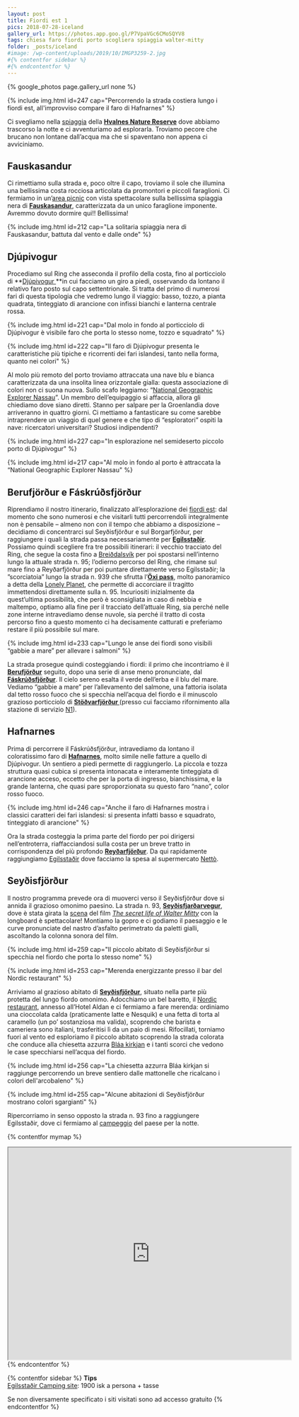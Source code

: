 ```yaml
---
layout: post
title: Fiordi est 1
pics: 2018-07-28-iceland
gallery_url: https://photos.app.goo.gl/P7VpaVGc6CMoSQYV8
tags: chiesa faro fiordi porto scogliera spiaggia walter-mitty
folder: _posts/iceland
#image: /wp-content/uploads/2019/10/IMGP3259-2.jpg
#{% contentfor sidebar %}
#{% endcontentfor %}
---
```


{% google_photos page.gallery_url none %}

{% include img.html id=247 cap="Percorrendo la strada costiera lungo i fiordi est, all'improvviso compare il faro di Hafnarnes" %}

Ci svegliamo nella [spiaggia](https://www.park4night.com/lieu/39281//Picnic-area#.XDO_8jAo_if) della [**Hvalnes Nature Reserve**](https://www.nat.is/travelguideeng/plofin_hvalnes.htm) dove abbiamo trascorso la notte e ci avventuriamo ad esplorarla. Troviamo pecore che brucano non lontane dall’acqua ma che si spaventano non appena ci avviciniamo.

## Fauskasandur

Ci rimettiamo sulla strada e, poco oltre il capo, troviamo il sole che illumina una bellissima costa rocciosa articolata da promontori e piccoli faraglioni. Ci fermiamo in un’[area picnic](https://park4night.com/lieu/111259/#prettyPhoto) con vista spettacolare sulla bellissima spiaggia nera di **[Fauskasandur](https://mapcarta.com/17609446)**, caratterizzata da un unico faraglione imponente. Avremmo dovuto dormire qui!! Bellissima!

{% include img.html id=212 cap="La solitaria spiaggia nera di Fauskasandur, battuta dal vento e dalle onde" %}

## Djúpivogur

Procediamo sul Ring che asseconda il profilo della costa, fino al porticciolo di **[Djúpivogur ](https://www.east.is/en/inspiration/town/djupivogur)**in cui facciamo un giro a piedi, osservando da lontano il relativo faro posto sul capo settentrionale. Si tratta del primo di numerosi fari di questa tipologia che vedremo lungo il viaggio: basso, tozzo, a pianta quadrata, tinteggiato di arancione con infissi bianchi e lanterna centrale rossa.

{% include img.html id=221 cap="Dal molo in fondo al porticciolo di Djúpivogur è visibile faro che porta lo stesso nome, tozzo e squadrato" %}

{% include img.html id=222 cap="Il faro di Djúpivogur presenta le caratteristiche più tipiche e ricorrenti dei fari islandesi, tanto nella forma, quanto nei colori" %}

Al molo più remoto del porto troviamo attraccata una nave blu e bianca caratterizzata da una insolita linea orizzontale gialla: questa associazione di colori non ci suona nuova. Sullo scafo leggiamo: “[National Geographic Explorer Nassau](https://www.nationalgeographic.com/expeditions/ships/national-geographic-explorer/)”. Un membro dell’equipaggio si affaccia, allora gli chiediamo dove siano diretti. Stanno per salpare per la Groenlandia dove arriveranno in quattro giorni. Ci mettiamo a fantasticare su come sarebbe intraprendere un viaggio di quel genere e che tipo di “esploratori” ospiti la nave: ricercatori universitari? Studiosi indipendenti?

{% include img.html id=227 cap="In esplorazione nel semideserto piccolo porto di Djúpivogur" %}

{% include img.html id=217 cap="Al molo in fondo al porto è attraccata la “National Geographic Explorer Nassau" %}

## Berufjörður e Fáskrúðsfjörður

Riprendiamo il nostro itinerario, finalizzato all’esplorazione dei [fiordi est](https://guidetoiceland.is/travel-iceland/drive/east-fjords): dal momento che sono numerosi e che visitarli tutti percorrendoli integralmente non è pensabile – almeno non con il tempo che abbiamo a disposizione – decidiamo di concentrarci sul Seyðisfjörður e sul Borgarfjörður, per raggiungere i quali la strada passa necessariamente per [**Egilsstaðir**](http://www.visitegilsstadir.is/en). Possiamo quindi scegliere fra tre possibili itinerari: il vecchio tracciato del Ring, che segue la costa fino a [Breiðdalsvík](https://www.east.is/en/inspiration/town/breiddalsvik) per poi spostarsi nell’interno lungo la attuale strada n. 95; l’odierno percorso del Ring, che rimane sul mare fino a Reyðarfjörður per poi puntare direttamente verso Egilsstaðir; la ”scorciatoia” lungo la strada n. 939 che sfrutta l’[**Öxi pass**](https://www.dangerousroads.org/europe/iceland/6361-%C3%B6xi-pass.html), molto panoramico a detta della [Lonely Planet](https://shop.lonelyplanetitalia.it/prodotto/guida-di-viaggio-islanda), che permette di accorciare il tragitto immettendosi direttamente sulla n. 95. Incuriositi inizialmente da quest’ultima possibilità, che però è sconsigliata in caso di nebbia e maltempo, optiamo alla fine per il tracciato dell’attuale Ring, sia perché nelle zone interne intravediamo dense nuvole, sia perché il tratto di costa percorso fino a questo momento ci ha decisamente catturati e preferiamo restare il più possibile sul mare.

{% include img.html id=233 cap="Lungo le anse dei fiordi sono visibili “gabbie a mare” per allevare i salmoni" %}

La strada prosegue quindi costeggiando i fiordi: il primo che incontriamo è il [**Berufjörður**](https://www.viamichelin.it/web/Sito-Turistico/Djupivogur-_-Berufjordur-11n3t8wdx) seguito, dopo una serie di anse meno pronunciate, dal [**Fáskrúðsfjörður**](https://www.east.is/en/inspiration/town/faskrudsfjordur). Il cielo sereno esalta il verde dell’erba e il blu del mare. Vediamo “gabbie a mare” per l’allevamento del salmone, una fattoria isolata dal tetto rosso fuoco che si specchia nell’acqua del fiordo e il minuscolo grazioso porticciolo di **[Stöðvarfjörður ](https://www.east.is/en/inspiration/town/stodvarfjordur)**(presso cui facciamo rifornimento alla stazione di servizio [N1](https://www.n1.is/en)).

## Hafnarnes

Prima di percorrere il Fáskrúðsfjörður, intravediamo da lontano il coloratissimo faro di [**Hafnarnes**](https://www.south.is/en/moya/toy/index/place/hafnarnes-lighthouse-and-viewpoint), molto simile nelle fatture a quello di Djúpivogur. Un sentiero a piedi permette di raggiungerlo. La piccola e tozza struttura quasi cubica si presenta intonacata e interamente tinteggiata di arancione acceso, eccetto che per la porta di ingresso, bianchissima, e la grande lanterna, che quasi pare sproporzionata su questo faro “nano”, color rosso fuoco.

{% include img.html id=246 cap="Anche il faro di Hafnarnes mostra i classici caratteri dei fari islandesi: si presenta infatti basso e squadrato, tinteggiato di arancione" %}

Ora la strada costeggia la prima parte del fiordo per poi dirigersi nell’entroterra, riaffacciandosi sulla costa per un breve tratto in corrispondenza del più profondo [**Reyðarfjörður**](https://www.east.is/en/inspiration/town/reydarfjordur). Da qui rapidamente raggiungiamo [Egilsstaðir](http://www.visitegilsstadir.is/en) dove facciamo la spesa al supermercato [Nettò](https://netto.is/).

## Seyðisfjörður

Il nostro programma prevede ora di muoverci verso il Seyðisfjörður dove si annida il grazioso omonimo paesino. La strada n. 93, **[Seyðisfjarðarvegur](https://it.wikipedia.org/wiki/Sey%C3%B0isfjar%C3%B0arvegur)**, dove è stata girata la [scena](https://www.youtube.com/watch?time_continue=1&v=cT_Wuzag6VU) del film *[The secret life of Walter Mitty](https://en.wikipedia.org/wiki/The_Secret_Life_of_Walter_Mitty_(2013_film))* con la longboard è spettacolare! Montiamo la gopro e ci godiamo il paesaggio e le curve pronunciate del nastro d’asfalto perimetrato da paletti gialli, ascoltando la colonna sonora del film.

{% include img.html id=259 cap="Il piccolo abitato di Seyðisfjörður si specchia nel fiordo che porta lo stesso nome" %}

{% include img.html id=253 cap="Merenda energizzante presso il bar del Nordic restaurant" %}
 
Arriviamo al grazioso abitato di **[Seyðisfjörður](https://www.visitseydisfjordur.com/)**, situato nella parte più protetta del lungo fiordo omonimo. Adocchiamo un bel baretto, il [Nordic restaurant](https://www.facebook.com/aldanhotel/), annesso all’Hotel Aldan e ci fermiamo a fare merenda: ordiniamo una cioccolata calda (praticamente latte e Nesquik) e una fetta di torta al caramello (un po’ sostanziosa ma valida), scoprendo che barista e cameriera sono italiani, trasferitisi lì da un paio di mesi. Rifocillati, torniamo fuori al vento ed esploriamo il piccolo abitato scoprendo la strada colorata che conduce alla chiesetta azzurra [Bláa kirkjan](https://www.visitseydisfjordur.com/is/project/blaa-kirkjan/) e i tanti scorci che vedono le case specchiarsi nell’acqua del fiordo.

{% include img.html id=256 cap="La chiesetta azzurra Bláa kirkjan si raggiunge percorrendo un breve sentiero dalle mattonelle che ricalcano i colori dell'arcobaleno" %}

{% include img.html id=255 cap="Alcune abitazioni di Seyðisfjörður mostrano colori sgargianti" %}

Ripercorriamo in senso opposto la strada n. 93 fino a raggiungere Egilsstaðir, dove ci fermiamo al [campeggio](https://park4night.com/lieu/110736/#.XDkL5VySPic) del paese per la notte.

{% contentfor mymap %}
<iframe src="https://www.google.com/maps/d/embed?mid=1U290yH9fVQndFG60VB08tNe_MGHNRUAn&ehbc=2E312F" width="640" height="480"></iframe>
{% endcontentfor %}

{% contentfor sidebar %}
**Tips**  
[Egilsstaðir Camping site](http://www.visitegilsstadir.is/en/where-to-stay/egilsstadir-camping-ground): 1900 isk a persona + tasse

Se non diversamente specificato i siti visitati sono ad accesso gratuito
{% endcontentfor %}